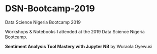 # DSN-Bootcamp-2019
Data Science Nigeria Bootcamp 2019

Workshops & Notebooks I attended at the 2019 Data Science Nigeria Bootcamp.

**Sentiment Analysis**
**Tool Mastery with Jupyter NB**  by Wuraola Oyewusi
